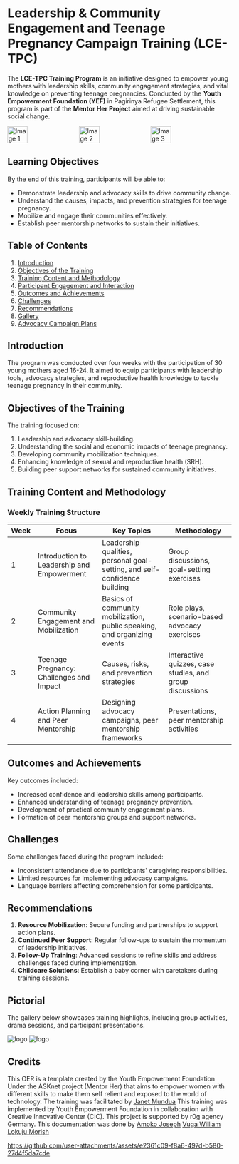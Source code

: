 
# Leadership & Community Engagement and Teenage Pregnancy Campaign Training (LCE-TPC)

The **LCE-TPC Training Program** is an initiative designed to empower young mothers with leadership skills, community engagement strategies, and vital knowledge on preventing teenage pregnancies. Conducted by the **Youth Empowerment Foundation (YEF)** in Pagirinya Refugee Settlement, this program is part of the **Mentor Her Project** aimed at driving sustainable social change.

<div style="display: flex; flex-wrap: wrap; gap: 10px;">
  <img src="https://github.com/user-attachments/assets/5cf9843d-3c74-4432-8fc0-0d0ff54d0c5d" width="30%" alt="Image 1">
  <img src="https://github.com/user-attachments/assets/41b11918-83b5-4ac7-aadc-ba4abbf038f2" width="30%" alt="Image 2">
  <img src="https://github.com/user-attachments/assets/919ce9d1-6809-4ab2-a598-2cd6ed8e578a" width="30%" alt="Image 3">
</div>

## Learning Objectives

By the end of this training, participants will be able to:
- Demonstrate leadership and advocacy skills to drive community change.
- Understand the causes, impacts, and prevention strategies for teenage pregnancy.
- Mobilize and engage their communities effectively.
- Establish peer mentorship networks to sustain their initiatives.

## Table of Contents
1. [Introduction](README.md#introduction)
2. [Objectives of the Training](README.md#objectives-of-the-training)
3. [Training Content and Methodology](README.md#training-content-and-methodology)
4. [Participant Engagement and Interaction](README.md#participant-engagement-and-interaction)
5. [Outcomes and Achievements](README.md#outcomes-and-achievements)
6. [Challenges](README.md#challenges)
7. [Recommendations](README.md#recommendations)
8. [Gallery](digital_materials/photo_gallery.md)
9. [Advocacy Campaign Plans](Advocacy_Campaign_Plans.md)

## Introduction

The program was conducted over four weeks with the participation of 30 young mothers aged 16-24. It aimed to equip participants with leadership tools, advocacy strategies, and reproductive health knowledge to tackle teenage pregnancy in their community. 

## Objectives of the Training

The training focused on:
1. Leadership and advocacy skill-building.
2. Understanding the social and economic impacts of teenage pregnancy.
3. Developing community mobilization techniques.
4. Enhancing knowledge of sexual and reproductive health (SRH).
5. Building peer support networks for sustained community initiatives.

## Training Content and Methodology

### Weekly Training Structure

| **Week** | **Focus**                                     | **Key Topics**                                                                                   | **Methodology**                                                                                          |
|----------|-----------------------------------------------|--------------------------------------------------------------------------------------------------|----------------------------------------------------------------------------------------------------------|
| 1        | Introduction to Leadership and Empowerment   | Leadership qualities, personal goal-setting, and self-confidence building                       | Group discussions, goal-setting exercises                                                               |
| 2        | Community Engagement and Mobilization        | Basics of community mobilization, public speaking, and organizing events                        | Role plays, scenario-based advocacy exercises                                                           |
| 3        | Teenage Pregnancy: Challenges and Impact     | Causes, risks, and prevention strategies                                                        | Interactive quizzes, case studies, and group discussions                                                |
| 4        | Action Planning and Peer Mentorship          | Designing advocacy campaigns, peer mentorship frameworks                                        | Presentations, peer mentorship activities                                                               |

## Outcomes and Achievements

Key outcomes included:
- Increased confidence and leadership skills among participants.
- Enhanced understanding of teenage pregnancy prevention.
- Development of practical community engagement plans.
- Formation of peer mentorship groups and support networks.

## Challenges

Some challenges faced during the program included:
- Inconsistent attendance due to participants' caregiving responsibilities.
- Limited resources for implementing advocacy campaigns.
- Language barriers affecting comprehension for some participants.

## Recommendations

1. **Resource Mobilization**: Secure funding and partnerships to support action plans.
2. **Continued Peer Support**: Regular follow-ups to sustain the momentum of leadership initiatives.
3. **Follow-Up Training**: Advanced sessions to refine skills and address challenges faced during implementation.
4. **Childcare Solutions**: Establish a baby corner with caretakers during training sessions.

## Pictorial

The gallery below showcases training highlights, including group activities, drama sessions, and participant presentations.

![logo](https://github.com/user-attachments/assets/99f9cb48-c072-422e-9232-48b4ebd6dbfe)
![logo](https://github.com/user-attachments/assets/fa405c0a-3e86-42d8-8848-75c9585854e8)

## Credits

This OER is a template created by the Youth Empowerment Foundation Under the ASKnet project (Mentor Her) that aims to empower women with different skills to make them self relient and exposed to the world of technology. The training was facilitated by  [Janet Mundua]( ) 
This training was implemented by Youth Empowerment Foundation in collaboration with Creative Innovative Center (CIC). This project is supported by r0g agency Germany.
This documentation was done by 
[Amoko Joseph](https://lead.asknet.community/profiles/Amoko-Joseph/)
[Vuga William](https://lead.asknet.community/profiles/Vuga-William/)
[Lokuju Morish](https://www.facebook.com/search/top?q=maurice%20lokuju%20dario )

https://github.com/user-attachments/assets/e2361c09-f8a6-497d-b580-27d4f5da7cde

